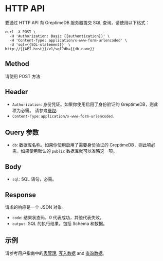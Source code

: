 # HTTP API

要通过 HTTP API 向 GreptimeDB 服务器提交 SQL 查询，请使用以下格式：

```shell
curl -X POST \
  -H 'Authorization: Basic {{authentication}}' \
  -H 'Content-Type: application/x-www-form-urlencoded' \
  -d 'sql={{SQL-statement}}' \
http://{{API-host}}/v1/sql?db={{db-name}}
```

## Method

请使用 POST 方法

## Header

- `Authorization`: 身份凭证。如果你使用启用了身份验证的 GreptimeDB，则此项为必需。 请参考[鉴权](/user-guide/clients/http-api.md#authentication).
- `Content-Type`: `application/x-www-form-urlencoded`.

## Query 参数

- `db`: 数据库名称。如果你使用启用了需要身份验证的 GreptimeDB，则此项必需。如果使用默认的 `public` 数据库就可以省略这一项。

## Body

- `sql`: SQL 语句，必需。

## Response

请求的响应是一个 JSON 对象。

- `code`: 结果状态码，0 代表成功，其他代表失败。
- `output`: SQL 的执行结果，包括 Schema 和数据。

## 示例

请参考用户指南中的[表管理](/user-guide/table-management.md#http-api), [写入数据](/user-guide/write-data/sql.md#http-api) and [查询数据](/user-guide/query-data/sql.md#http-api)。

